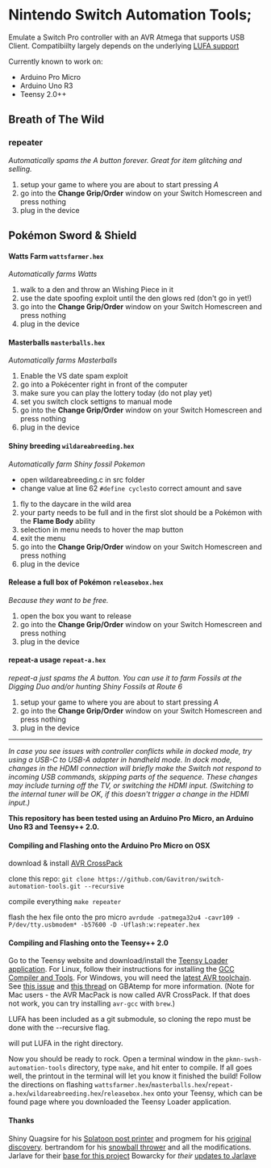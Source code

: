 # Nintendo Switch Automation Tools;
Emulate a Switch Pro controller with an AVR Atmega that supports USB Client.  Compatibiilty largely depends on the underlying [LUFA support](http://www.fourwalledcubicle.com/files/LUFA/Doc/120219/html/_page__a_v_r8_support.html)

Currently known to work on:
 - Arduino Pro Micro
 - Arduino Uno R3
 - Teensy 2.0++

## Breath of The Wild
### repeater
*Automatically spams the A button forever.  Great for item glitching and selling.*

1. setup your game to where you are about to start pressing *A*
2. go into the **Change Grip/Order** window on your Switch Homescreen and press nothing
3. plug in the device

## Pokémon Sword & Shield
#### Watts Farm `wattsfarmer.hex`
*Automatically farms Watts*

1. walk to a den and throw an Wishing Piece in it
2. use the date spoofing exploit until the den glows red (don't go in yet!)
3. go into the **Change Grip/Order** window on your Switch Homescreen and press nothing
4. plug in the device

#### Masterballs `masterballs.hex`
*Automatically farms Masterballs*

1. Enable the VS date spam exploit
2. go into a Pokécenter right in front of the computer
3. make sure you can play the lottery today (do not play yet)
4. set you switch clock settigns to manual mode
5. go into the **Change Grip/Order** window on your Switch Homescreen and press nothing
6. plug in the device

#### Shiny breeding `wildareabreeding.hex`
*Automatically farm Shiny fossil Pokemon*

* open wildareabreeding.c in src folder
* change value at line 62 `#define cycles`to correct amount and save

1. fly to the daycare in the wild area
2. your party needs to be full and in the first slot should be a Pokémon with the **Flame Body** ability
3. selection in menu needs to hover the map button
4. exit the menu
5. go into the **Change Grip/Order** window on your Switch Homescreen and press nothing
6. plug in the device

#### Release a full box of Pokémon `releasebox.hex`
*Because they want to be free.*

1. open the box you want to release
2. go into the **Change Grip/Order** window on your Switch Homescreen and press nothing
3. plug in the device

#### repeat-a usage `repeat-a.hex`
*repeat-a just spams the A button. You can use it to farm Fossils at the Digging Duo and/or hunting Shiny Fossils at Route 6*

1. setup your game to where you are about to start pressing *A*
2. go into the **Change Grip/Order** window on your Switch Homescreen and press nothing
3. plug in the device

-----

*In case you see issues with controller conflicts while in docked mode, try using a USB-C to USB-A adapter in handheld mode. In dock mode, changes in the HDMI connection will briefly make the Switch not respond to incoming USB commands, skipping parts of the sequence. These changes may include turning off the TV, or switching the HDMI input. (Switching to the internal tuner will be OK, if this doesn't trigger a change in the HDMI input.)*

**This repository has been tested using an Arduino Pro Micro, an Arduino Uno R3 and Teensy++ 2.0.**

#### Compiling and Flashing onto the Arduino Pro Micro on OSX
download & install [AVR CrossPack](https://www.obdev.at/products/crosspack/index.html)

clone this repo: 
`git clone https://github.com/Gavitron/switch-automation-tools.git --recursive`

compile everything
`make repeater`

flash the hex file onto the pro micro
`avrdude -patmega32u4 -cavr109 -P/dev/tty.usbmodem* -b57600 -D -Uflash:w:repeater.hex`


#### Compiling and Flashing onto the Teensy++ 2.0
Go to the Teensy website and download/install the [Teensy Loader application](https://www.pjrc.com/teensy/loader.html). For Linux, follow their instructions for installing the [GCC Compiler and Tools](https://www.pjrc.com/teensy/gcc.html). For Windows, you will need the [latest AVR toolchain](https://www.microchip.com/mplab/avr-support/avr-and-arm-toolchains-c-compilers). See [this issue](https://github.com/LightningStalker/Splatmeme-Printer/issues/10) and [this thread](http://gbatemp.net/threads/how-to-use-shinyquagsires-splatoon-2-post-printer.479497/) on GBAtemp for more information. (Note for Mac users - the AVR MacPack is now called AVR CrossPack. If that does not work, you can try installing `avr-gcc` with `brew`.)

LUFA has been included as a git submodule, so cloning the repo must be done with the --recursive flag.

will put LUFA in the right directory.

Now you should be ready to rock. Open a terminal window in the `pkmn-swsh-automation-tools` directory, type `make`, and hit enter to compile. If all goes well, the printout in the terminal will let you know it finished the build! Follow the directions on flashing `wattsfarmer.hex`/`masterballs.hex`/`repeat-a.hex`/`wildareabreeding.hex`/`releasebox.hex` onto your Teensy, which can be found page where you downloaded the Teensy Loader application.

#### Thanks

Shiny Quagsire for his [Splatoon post printer](https://github.com/shinyquagsire23/Switch-Fightstick) and progmem for his [original discovery](https://github.com/progmem/Switch-Fightstick).
bertrandom for his [snowball thrower](https://github.com/bertrandom/snowball-thrower) and all the modifications.
Jarlave for their [base for this project](https://github.com/jarlave/pkmn-swsh-automation-tools)
Bowarcky for *their* [updates to Jarlave](https://github.com/bowarcky/pkmn-swsh-automation-tools)
